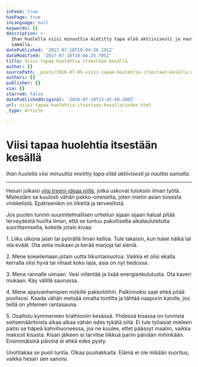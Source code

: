 ```yaml
---
inFeed: true
hasPage: true
inLanguage: null
keywords: []
description: >-
  Ihan huolella viisi minuuttia mietitty tapa elää aktiivisesti ja nauttia
  samalla.
datePublished: '2017-07-18T10:04:26.191Z'
dateModified: '2017-07-18T10:04:25.705Z'
title: Viisi tapaa huolehtia itsestään kesällä
author: []
sourcePath: _posts/2016-07-05-viisi-tapaa-huolehtia-itsestaan-kesalla.md
authors: []
publisher: {}
via: {}
starred: false
datePublishedOriginal: '2016-07-19T15:45:40.200Z'
url: viisi-tapaa-huolehtia-itsestaan-kesalla/index.html
_type: Article

---
```

# Viisi tapaa huolehtia itsestään kesällä

_Ihan huolella viisi minuuttia mietitty tapa elää aktiivisesti ja nauttia samalla._

---

Hesari julkaisi [viisi treeni-ideaa niille][0], jotka uskovat tuloksiin ilman työtä. Mielestäni se kuulosti vähän pakko-oireiselta, joten mietin asian toisesta vinkkelistä. Epätreenikin on liikettä ja terveellistä.

Jos puolen tunnin suunnitelmallisen urheilun sijaan sijaan haluat pitää terveydestä huolta ilman, että se tuntuu pakolliselta aikataulutetulta suorittamiselta, kokeile jotain kivaa:

1\. Liiku ulkona jalan tai pyörällä ilman kelloa. Tule takaisin, kun tulee nälkä tai ota eväät. Ota astia mukaan ja kerää marjoja tai sieniä.

2\. Mene kokeilemaan jotain uutta liikuntamuotoa. Vaikka et olisi ekalla kerralla olisi hyvä tai vihaat koko lajia, asia on nyt tiedossa.

3\. Mene rannalle uimaan. Vesi viilentää ja lisää energiankulutusta. Ota kaveri mukaan. Käy välillä saunassa.

4\. Mene appivanhempien mökille pakkotöihin. Palkinnoksi saat ehkä pitää puolisosi. Kaada vähän metsää omalta tontilta ja tähtää naapurin katolle, jos teillä on yhteinen rantasauna.

5\. Osallistu kymmeneen triathloniin kesässä. Yhdessä kisassa on tunnista seitsemääntoista aikaa alkaa vähän edes tykätä siitä. Ei tule työasiat mieleen paitsi se häpeä kahvihuoneessa, jos ne kuulee, ettet päässyt maaliin, vaikka maksoit kisasta. Kisan jälkeen ei tarvitse liikkua pariin päivään mihinkään. Ensimmäisinä päivinä ei ehkä edes pysty.

Unohtakaa se puoli tuntia. Olkaa puuhakkaita. Elämä ei ole mikään suoritus, vaikka hesari sen sanoisi.

[0]: http://www.hs.fi/blogi/juoksublogi/a1467600865521